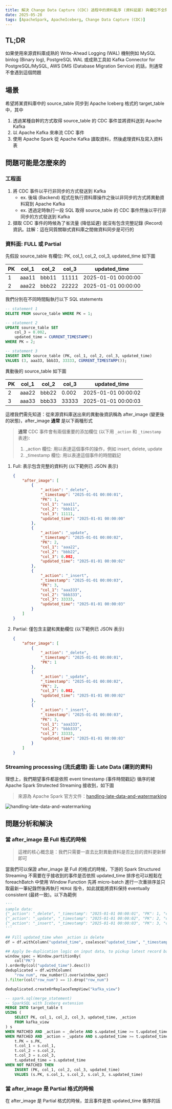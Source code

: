 ```yaml
---
title: 解決 Change Data Capture (CDC) 過程中的資料亂序 (資料延遲) 與欄位不全問題
date: 2025-05-28
tags: [ApacheSpark, ApacheIceberg, Change Data Capture (CDC)]
---
```


## TL;DR

如果使用來源資料庫成熟的 Write-Ahead Logging (WAL) 機制例如 MySQL binlog (Binary log), PostgreSQL WAL 或成熟工具如 Kafka Connector for PostgreSQL/MySQL, AWS DMS (Database Migration Service) 的話，則通常不會遇到這個問題

## 場景

希望將某資料庫中的 source_table 同步到 Apache Iceberg 格式的 target_table 中，其中

1. 透過某種自幹的方式取得 source_table 的 CDC 事件並將資料送到 Apache Kafka
1. 以 Apache Kafka 來串流 CDC 事件
1. 使用 Apache Spark 從 Apache Kafka 讀取資料，然後處理資料及寫入資料表

## 問題可能是怎麼來的

### 工程面

1. 將 CDC 事件以平行非同步的方式發送到 Kafka
    - ex. 後端 (Backend) 程式在執行資料庫操作之後以非同步的方式將異動資料寫到 Apache Kafka
    - ex. 透過定時執行一段 SQL 取得 source_table 的 CDC 事件然後以平行非同步的方式發送到 Kafka
2. 擷取 CDC 事件的時候為了省流量 (降低延遲) 就沒有包含完整記錄 (Record) 資訊。註解：這在同質關聯式資料庫之間做資料同步是可行的

### 資料面: FULL 或 Partial

先假設 source_table 有欄位: PK, col_1, col_2, col_3, updated_time 如下圖

| PK | col_1 | col_2 | col_3 | updated_time |
| -- | ----- | ----- | ----- | ------------ |
| 1  | aaa11 | bbb11 | 11111 | 2025-01-01 00:00:00 |
| 2  | aaa22 | bbb22 | 22222 | 2025-01-01 00:00:00 |

我們分別在不同時間點執行以下 SQL statements

```sql
-- statement 1
DELETE FROM source_table WHERE PK = 1;

-- statement 2
UPDATE source_table SET
    col_3 = 0.002,
    updated_time = CURRENT_TIMESTAMP()
WHERE PK = 2;

-- statement 3
INSERT INTO source_table (PK, col_1, col_2, col_3, updated_time)
VALUES (3, aaa33, bbb33, 33333, CURRENT_TIMESTAMP());
```

異動後的 source_table 如下圖

| PK | col_1 | col_2 | col_3 | updated_time |
| -- | ----- | ----- | ----- | ------------ |
| 2  | aaa22 | bbb22 | 0.002 | 2025-01-01 00:00:02 |
| 3  | aaa33 | bbb33 | 33333 | 2025-01-01 00:00:03 |

這裡我們需先知道：從來源資料庫送出來的異動後資訊稱為 after_image (變更後的狀態)，after_image __通常__ 是以下兩種形式

> __通常__ CDC 事件會有兩個重要的添加欄位 (以下用 `_action` 和 `_timestamp` 表達):
> 1. _action 欄位: 用以表達這個事件的操作，例如 insert, delete, update
> 1. _timestamp 欄位: 用以表達這個事件的時間戳記

1. Full: 表示包含完整的資料列 (以下範例已 JSON 表示)

    ```json
    {
        "after_image": [
            {
                "_action": "_delete",
                "_timestamp": "2025-01-01 00:00:01",
                "PK": 1,
                "col_1": "aaa11",
                "col_2": "bbb11",
                "col_3": 11111,
                "updated_time": "2025-01-01 00:00:00"
            },
            {
                "_action": "_update",
                "_timestamp": "2025-01-01 00:00:02",
                "PK": 2,
                "col_1": "aaa22",
                "col_2": "bbb22",
                "col_3": 0.002,
                "updated_time": "2025-01-01 00:00:02"
            },
            {
                "_action": "_insert",
                "_timestamp": "2025-01-01 00:00:03",
                "PK": 3,
                "col_1": "aaa333",
                "col_2": "bbb333",
                "col_3": 33333,
                "updated_time": "2025-01-01 00:00:03"
            }
        ]
    }
    ```

2. Partial: 僅包含主鍵和異動欄位 (以下範例已 JSON 表示)

    ```json
    {
        "after_image": [
            {
                "_action": "_delete",
                "_timestamp": "2025-01-01 00:00:01",
                "PK": 1
            },
            {
                "_action": "_update",
                "_timestamp": "2025-01-01 00:00:02",
                "PK": 2,
                "col_3": 0.002,
                "updated_time": "2025-01-01 00:00:02"
            },
            {
                "_action": "_insert",
                "_timestamp": "2025-01-01 00:00:03",
                "PK": 3,
                "col_1": "aaa333",
                "col_2": "bbb333",
                "col_3": 33333,
                "updated_time": "2025-01-01 00:00:03"
            }
        ]
    }
    ```

### Streaming processing (流氏處理) 面: Late Data (遲到的資料)

理想上，我們期望事件都是依照 event timestamp (事件時間戳記) 循序的被 Apache Spark Strutected Streaming 接收到，如下圖

> 來源為 Apache Spark 官方文件：[handling-late-data-and-watermarking](https://spark.apache.org/docs/3.5.1/structured-streaming-programming-guide.html#handling-late-data-and-watermarking)

![handling-late-data-and-watermarking](https://spark.apache.org/docs/3.5.1/img/structured-streaming-late-data.png)

## 問題分析和解決

### 當 after_image 是 Full 格式的時候

> 這裡的核心概念是：我們只需要一直去比對異動資料是否比目的資料更新鮮即可

當我們可以保證 after_image 是 Full 的格式的時候，下游的 Spark Structured Streaming 不需要在乎接收到的事件是否依照 updated_time 排序也可以輕鬆在 foreachBatch 中使用 Window Function 先將 micro-batch 進行一次重排序並只取最新一筆紀錄然後再執行 `MERGE` 指令，如此就能將資料保持 eventually consistent (最終一致)。以下為範例

```python
'''
sample data:
{"_action": "_delete", "_timestamp": "2025-01-01 00:00:01", "PK": 1, "col_1": "aaa11", "col_2": "bbb11", "col_3": 11111, "updated_time": "2025-01-01 00:00:00"}
{"_action": "_update", "_timestamp": "2025-01-01 00:00:02", "PK": 2, "col_1": "aaa22", "col_2": "bbb22", "col_3": 0.002, "updated_time": "2025-01-01 00:00:02"}
{"_action": "_insert", "_timestamp": "2025-01-01 00:00:03", "PK": 3, "col_1": "aaa333", "col_2": "bbb333", "col_3": 33333, "updated_time": "2025-01-01 00:00:03"}
'''

## Fill updated_time when _action is delete
df = df.withColumn("updated_time", coalesce("updated_time", "_timestamp"))

## Apply De-duplication logic on input data, to pickup latest record based on updated_time
window_spec = Window.partitionBy(
    col("PK")
).orderBy(col("updated_time").desc())
deduplicated = df.withColumn(
    "row_num", row_number().over(window_spec)
).filter(col("row_num") == 1).drop("row_num")

deduplicated.createOrReplaceTempView("kafka_view")
```

```SQL
-- spark.sql(merge_statement)
-- SparkSQL with Iceberg extension
MERGE INTO target_table t
USING (
    SELECT PK, col_1, col_2, col_3, updated_time, _action
    FROM kafka_view
) s
WHEN MATCHED AND _action = _delete AND s.updated_time >= t.updated_time THEN DELETE
WHEN MATCHED AND _action = _update AND s.updated_time >= t.updated_time THEN UPDATE SET
    t.PK = s.PK,
    t.col_1 = s.col_1,
    t.col_2 = s.col_2,
    t.col_3 = s.col_3,
    t.updated_time = s.updated_time
WHEN NOT MATCHED THEN 
    INSERT (PK, col_1, col_2, col_3, updated_time)
    VALUES (s.PK, s.col_1, s.col_2, s.col_3, s.updated_time)
```

### 當 after_image 是 Partial 格式的時候

在 after_image 是 Partial 格式的時候，並且事件是依 updated_time 循序的話
